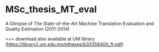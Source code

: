# MSc_thesis_MT_eval
A Glimpse of The State-of-the-Art Machine Translation Evaluation and Quality Estimation (2011-2014)

===
download also available at UM library (https://library2.um.edu.mo/etheses/b33358400_ft.pdf)
